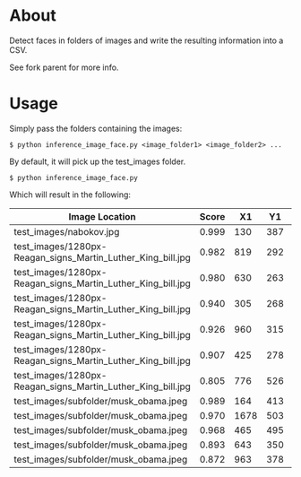 # About
Detect faces in folders of images and write the resulting information into a CSV.

See fork parent for more info.

# Usage

Simply pass the folders containing the images:

    $ python inference_image_face.py <image_folder1> <image_folder2> ...

By default, it will pick up the test_images folder.

    $ python inference_image_face.py

Which will result in the following:

| Image Location  | Score| X1  | Y1| X2  | Y2 |
| --------------------------------------------------------- | --- | --- | --- | --- | --- |
|test_images/nabokov.jpg                                    |0.999|  130|  387|  318|  387|
|test_images/1280px-Reagan_signs_Martin_Luther_King_bill.jpg|0.982|  819|  292|  892|  292|
|test_images/1280px-Reagan_signs_Martin_Luther_King_bill.jpg|0.980|  630|  263|  700|  263|
|test_images/1280px-Reagan_signs_Martin_Luther_King_bill.jpg|0.940|  305|  268|  388|  268|
|test_images/1280px-Reagan_signs_Martin_Luther_King_bill.jpg|0.926|  960|  315| 1036|  315|
|test_images/1280px-Reagan_signs_Martin_Luther_King_bill.jpg|0.907|  425|  278|  501|  278|
|test_images/1280px-Reagan_signs_Martin_Luther_King_bill.jpg|0.805|  776|  526|  877|  526|
|test_images/subfolder/musk_obama.jpeg                      |0.989|  164|  413|  232|  413|
|test_images/subfolder/musk_obama.jpeg                      |0.970| 1678|  503| 1736|  503|
|test_images/subfolder/musk_obama.jpeg                      |0.968|  465|  495|  517|  495|
|test_images/subfolder/musk_obama.jpeg                      |0.893|  643|  350|  718|  350|
|test_images/subfolder/musk_obama.jpeg                      |0.872|  963|  378| 1033|  378|

